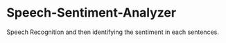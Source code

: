 # Speech-Sentiment-Analyzer
Speech Recognition and then identifying the sentiment in each sentences. 
